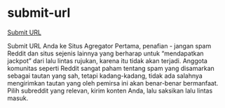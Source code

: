 # submit-url
<a href="https://wahyublahe.id/submit-url">Submit URL</a>
<p>
Submit URL Anda ke Situs Agregator
Pertama, penafian - jangan spam Reddit dan situs sejenis lainnya yang berharap untuk “mendapatkan jackpot” dari lalu lintas rujukan, karena itu tidak akan terjadi. Anggota komunitas seperti Reddit sangat paham tentang spam yang disamarkan sebagai tautan yang sah, tetapi kadang-kadang, tidak ada salahnya mengirimkan tautan yang oleh pemirsa ini akan benar-benar bermanfaat. Pilih subreddit yang relevan, kirim konten Anda, lalu saksikan lalu lintas masuk.
